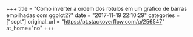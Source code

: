 +++
title = "Como inverter a ordem dos rótulos em um gráfico de barras empilhadas com ggplot2?"
date = "2017-11-19 22:10:29"
categories = ["sopt"]
original_url = "https://pt.stackoverflow.com/q/256547"
at_home="no"
+++

